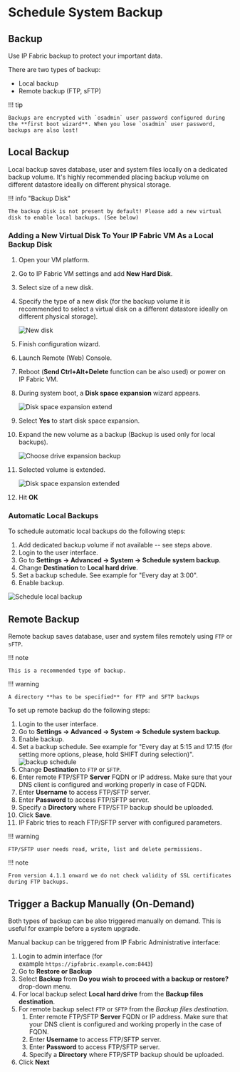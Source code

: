 # Schedule System Backup

## Backup

Use IP Fabric backup to protect your important data.

There are two types of backup:

-   Local backup
-   Remote backup (FTP, sFTP)

!!! tip

    Backups are encrypted with `osadmin` user password configured during the **first boot wizard**. When you lose `osadmin` user password, backups are also lost!

## Local Backup

Local backup saves database, user and system files locally on a dedicated backup volume. It's highly recommended placing backup volume on different datastore ideally on different physical storage.

!!! info "Backup Disk"

    The backup disk is not present by default! Please add a new virtual disk to enable local backups. (See below)

### Adding a New Virtual Disk To Your IP Fabric VM As a Local Backup Disk

1. Open your VM platform.
1. Go to IP Fabric VM settings and add **New Hard Disk**.
1. Select size of a new disk.
1. Specify the type of a new disk (for the backup volume it is recommended to select a virtual disk on a different datastore ideally on different physical storage).

    ![New disk](system_backup/new_virtual_disk.png)

1. Finish configuration wizard.
1. Launch Remote (Web) Console.
1. Reboot (**Send Ctrl+Alt+Delete** function can be also used) or power on IP Fabric VM.
1. During system boot, a **Disk space expansion** wizard appears.

    ![Disk space expansion extend](system_backup/disk_space_expansion_extend.png)

1. Select **Yes** to start disk space expansion.
1. Expand the new volume as a backup (Backup is used only for local backups).

    ![Choose drive expansion backup](system_backup/choose_drive_expansion_backup.png)

1. Selected volume is extended.

    ![Disk space expansion extended](system_backup/disk_space_expansion_extended.png)

1. Hit **OK**

### Automatic Local Backups

To schedule automatic local backups do the following steps:

1. Add dedicated backup volume if not available -- see steps above.
1. Login to the user interface.
1. Go to **Settings → Advanced → System → Schedule system backup**.
1. Change **Destination** to **Local hard drive**.
1. Set a backup schedule. See example for "Every day at 3:00".
1. Enable backup.

![Schedule local backup](system_backup/schedule_local_backup.png)

## Remote Backup

Remote backup saves database, user and system files remotely using `FTP` or `sFTP`.

!!! note

    This is a recommended type of backup.

!!! warning

    A directory **has to be specified** for FTP and SFTP backups

To set up remote backup do the following steps:

1. Login to the user interface.
1. Go to **Settings → Advanced → System → Schedule system backup**.
1. Enable backup.
1. Set a backup schedule. See example for "Every day at 5:15 and 17:15 (for setting more options, please, hold SHIFT during selection)".
    ![backup schedule](system_backup/backup_schedule.png)
1. Change **Destination** to `FTP` or `SFTP`.
1. Enter remote FTP/SFTP **Server** FQDN or IP address. Make sure that your DNS client is configured and working properly in case of FQDN.
1. Enter **Username** to access FTP/SFTP server.
1. Enter **Password** to access FTP/SFTP server.
1. Specify a **Directory** where FTP/SFTP backup should be uploaded.
1. Click **Save**.
1. IP Fabric tries to reach FTP/SFTP server with configured parameters.

!!! warning

    FTP/SFTP user needs read, write, list and delete permissions.

!!! note

    From version 4.1.1 onward we do not check validity of SSL certificates during FTP backups.

## Trigger a Backup Manually (On-Demand)

Both types of backup can be also triggered manually on demand. This is useful for example before a system upgrade.

Manual backup can be triggered from IP Fabric Administrative interface:

1. Login to admin interface (for example `https://ipfabric.example.com:8443`)
1. Go to **Restore or Backup**
1. Select **Backup** from **Do you wish to proceed with a backup or restore?** drop-down menu.
1. For local backup select **Local hard drive** from the **Backup files destination**.
1. For remote backup select `FTP` or `SFTP` from the *Backup files destination*.
    1. Enter remote FTP/SFTP **Server** FQDN or IP address. Make sure that your DNS client is configured and working properly in the case of FQDN.
    1. Enter **Username** to access FTP/SFTP server.
    1. Enter **Password** to access FTP/SFTP server.
    1. Specify a **Directory** where FTP/SFTP backup should be uploaded.
1. Click **Next**
